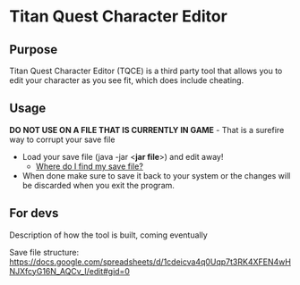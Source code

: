 # Titan Quest Character Editor

## Purpose
Titan Quest Character Editor (TQCE) is a third party tool that allows you to edit your character as you see fit, which does include cheating.

## Usage
**DO NOT USE ON A FILE THAT IS CURRENTLY IN GAME** - That is a surefire way to corrupt your save file

* Load your save file (java -jar <**jar file**>) and edit away! 
  * [Where do I find my save file?](https://steamcommunity.com/app/475150/discussions/0/276237094312075205/)
* When done make sure to save it back to your system or the changes will be discarded when you exit the program.

## For devs
Description of how the tool is built, coming eventually

Save file structure:
https://docs.google.com/spreadsheets/d/1cdeicva4q0Uqp7t3RK4XFEN4wHNJXfcyG16N_AQCv_I/edit#gid=0

